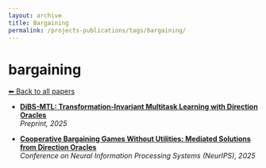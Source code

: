 ```yaml
---
layout: archive
title: Bargaining
permalink: /projects-publications/tags/bargaining/
---
```


# bargaining
[⬅ Back to all papers](../papers/)

- **[DiBS-MTL: Transformation-Invariant Multitask Learning with Direction Oracles](../papers.md)**  
  *Preprint, 2025*

- **[Cooperative Bargaining Games Without Utilities: Mediated Solutions from Direction Oracles](../papers.md)**  
  *Conference on Neural Information Processing Systems (NeurIPS), 2025*